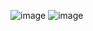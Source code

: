 ![image](https://github.com/DevJobalia/NavBar/assets/109411169/2a578ccc-cd1b-4541-ac50-8cacb60194f6)
![image](https://github.com/DevJobalia/NavBar/assets/109411169/bf132f60-4e0c-447e-ad54-40e677161c02)

